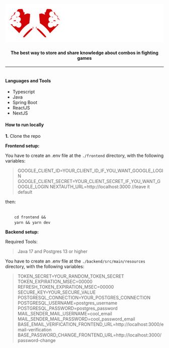 <div style="display: flex; align-items: center; justify-content: center; width:100%; background:#121212; border-radius: 10px;">
<img src="./assets/full-logo.svg" />
</div>

<center>
<h4 style="margin-top: 25px;">
 <strong>The best way to store and share knowledge about combos in fighting games</strong>
</h4>
</center>

---

<h4 style="margin-top: 35px;">Languages and Tools</h4>

<ul>
    <li>Typescript</li>
    <li>Java</li>
    <li>Spring Boot</li>
    <li>ReactJS</li>
    <li>NextJS</li>
</ul>

#### How to run locally

<p><strong>1.</strong> Clone the repo</p>

<p>
<strong>Frontend setup:</strong>

You have to create an .env file at the <code>./frontend</code> directory, with the following variables: 
> GOOGLE_CLIENT_ID=YOUR_CLIENT_ID_IF_YOU_WANT_GOOGLE_LOGIN
GOOGLE_CLIENT_SECRET=YOUR_CLIENT_SECRET_IF_YOU_WANT_GOOGLE_LOGIN
NEXTAUTH_URL=http://localhost:3000 //leave it default 

then: 

<code>
    cd frontend &&
    yarn && yarn dev
</code>

</p>

<p>
<strong>Backend setup:</strong>

Required Tools: 
>Java 17 and Postgres 13 or higher

You have to create an .env file at the <code>./backend/src/main/resources</code> directory, with the following variables: 
> TOKEN_SECRET=YOUR_RANDOM_TOKEN_SECRET
TOKEN_EXPIRATION_MSEC=00000
REFRESH_TOKEN_EXPIRATION_MSEC=00000
SECURE_KEY=YOUR_SECURE_VALUE
POSTGRESQL_CONNECTION=YOUR_POSTGRES_CONNECTION
POSTGRESQL_USERNAME=postgres_username
POSTGRESQL_PASSWORD=postgres_password
MAIL_SENDER_MAIL_USERNAME=cool_email
MAIL_SENDER_MAIL_PASSWORD=cool_password_email
BASE_EMAIL_VERIFICATION_FRONTEND_URL=http://localhost:3000/email-verification
BASE_PASSWORD_CHANGE_FRONTEND_URL=http://localhost:3000/password-change
</p>


